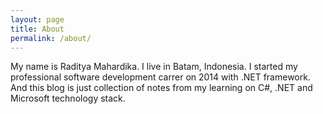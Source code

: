 ```yaml
---
layout: page
title: About
permalink: /about/
---
```


My name is Raditya Mahardika. I live in Batam, Indonesia. 
I started my professional software development carrer on 2014 with .NET framework. 
And this blog is just collection of notes from my learning on C#, .NET and Microsoft technology stack.